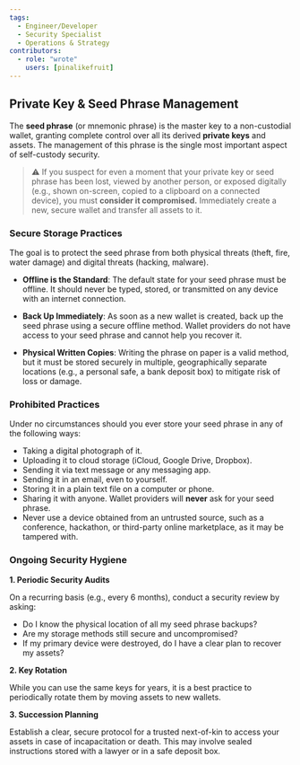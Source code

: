 ```yaml
---
tags:
  - Engineer/Developer
  - Security Specialist
  - Operations & Strategy
contributors:
  - role: "wrote"
    users: [pinalikefruit]
---
```


## Private Key & Seed Phrase Management

The **seed phrase** (or mnemonic phrase) is the master key to a non-custodial wallet, granting complete control over all its derived **private keys** and assets. The management of this phrase is the single most important aspect of self-custody security.

> ⚠️ If you suspect for even a moment that your private key or seed phrase has been lost, viewed by another person, or exposed digitally (e.g., shown on-screen, copied to a clipboard on a connected device), you must **consider it compromised.** Immediately create a new, secure wallet and transfer all assets to it.


### Secure Storage Practices


The goal is to protect the seed phrase from both physical threats (theft, fire, water damage) and digital threats (hacking, malware).

- **Offline is the Standard**: The default state for your seed phrase must be offline. It should never be typed, stored, or transmitted on any device with an internet connection.

- **Back Up Immediately**: As soon as a new wallet is created, back up the seed phrase using a secure offline method. Wallet providers do not have access to your seed phrase and cannot help you recover it.

- **Physical Written Copies**: Writing the phrase on paper is a valid method, but it must be stored securely in multiple, geographically separate locations (e.g., a personal safe, a bank deposit box) to mitigate risk of loss or damage.



### Prohibited Practices

Under no circumstances should you ever store your seed phrase in any of the following ways:

- Taking a digital photograph of it.
- Uploading it to cloud storage (iCloud, Google Drive, Dropbox).
- Sending it via text message or any messaging app.
- Sending it in an email, even to yourself.
- Storing it in a plain text file on a computer or phone.
- Sharing it with anyone. Wallet providers will **never** ask for your seed phrase.
- Never use a device obtained from an untrusted source, such as a conference, hackathon, or third-party online marketplace, as it may be tampered with.

### Ongoing Security Hygiene

**1. Periodic Security Audits**

On a recurring basis (e.g., every 6 months), conduct a security review by asking:

- Do I know the physical location of all my seed phrase backups?
- Are my storage methods still secure and uncompromised?
- If my primary device were destroyed, do I have a clear plan to recover my assets?

**2. Key Rotation**

While you can use the same keys for years, it is a best practice to periodically rotate them by moving assets to new wallets.

**3. Succession Planning**

Establish a clear, secure protocol for a trusted next-of-kin to access your assets in case of incapacitation or death. This may involve sealed instructions stored with a lawyer or in a safe deposit box.